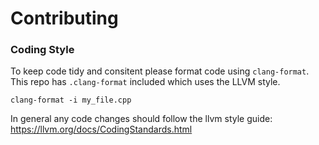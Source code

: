 # Contributing

### Coding Style

To keep code tidy and consitent please format code using `clang-format`.
This repo has `.clang-format` included which uses the LLVM style.

`clang-format -i my_file.cpp`

In general any code changes should follow the llvm style guide: 
https://llvm.org/docs/CodingStandards.html

